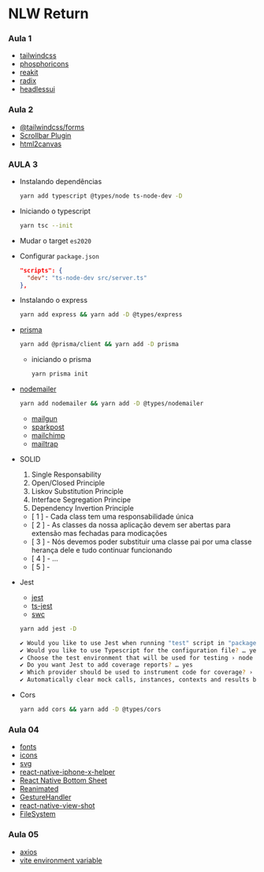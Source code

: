 # NLW Return

### Aula 1

- [tailwindcss](https://tailwindcss.com/)
- [phosphoricons](https://phosphoricons.com/)
- [reakit](https://reakit.io/)
- [radix](https://www.radix-ui.com/)
- [headlessui](https://headlessui.dev/)

### Aula 2

- [@tailwindcss/forms](https://github.com/tailwindlabs/tailwindcss-forms)
- [Scrollbar Plugin](https://www.npmjs.com/package/tailwind-scrollbar)
- [html2canvas](https://html2canvas.hertzen.com/)

### AULA 3

- Instalando dependências

  ```bash
  yarn add typescript @types/node ts-node-dev -D
  ```

- Iniciando o typescript
  ```bash
  yarn tsc --init
  ```
- Mudar o target `es2020`

- Configurar `package.json`

  ```json
  "scripts": {
    "dev": "ts-node-dev src/server.ts"
  },
  ```

- Instalando o express

  ```bash
  yarn add express && yarn add -D @types/express
  ```

- [prisma](https://www.prisma.io/)

  ```bash
  yarn add @prisma/client && yarn add -D prisma
  ```

  - iniciando o prisma

    ```bash
    yarn prisma init
    ```

- [nodemailer](https://nodemailer.com/about/)

  ```bash
  yarn add nodemailer && yarn add -D @types/nodemailer
  ```

  - [mailgun](https://www.mailgun.com/)
  - [sparkpost](https://www.sparkpost.com/)
  - [mailchimp](https://mailchimp.com/pt-br/grow-with-mailchimp/?gclid=Cj0KCQjwyMiTBhDKARIsAAJ-9VtqyNFZe6KnLuiYM45FdNt7wbU_usW9XUDB6SD5sedqlNhTI0scurwaAm2BEALw_wcB&gclsrc=aw.ds)
  - [mailtrap](https://mailtrap.io/)

- SOLID

  1. Single Responsability
  2. Open/Closed Principle
  3. Liskov Substitution Principle
  4. Interface Segregation Principe
  5. Dependency Invertion Principle

  - [ 1 ] - Cada class tem uma responsabilidade única
  - [ 2 ] - As classes da nossa aplicação devem ser abertas para extensão mas fechadas para modicações
  - [ 3 ] - Nós devemos poder substituir uma classe pai por uma classe herança dele e tudo continuar funcionando
  - [ 4 ] - ...
  - [ 5 ] -

- Jest

  - [jest](https://jestjs.io/)
  - [ts-jest](https://www.npmjs.com/package/ts-jest)
  - [swc](https://swc.rs/)

  ```bash
  yarn add jest -D
  ```

  ```bash
  ✔ Would you like to use Jest when running "test" script in "package.json"? … yes
  ✔ Would you like to use Typescript for the configuration file? … yes
  ✔ Choose the test environment that will be used for testing › node
  ✔ Do you want Jest to add coverage reports? … yes
  ✔ Which provider should be used to instrument code for coverage? › v8
  ✔ Automatically clear mock calls, instances, contexts and results before every test? … yes
  ```

- Cors
  ```bash
  yarn add cors && yarn add -D @types/cors
  ```

### Aula 04

- [fonts](https://docs.expo.dev/guides/using-custom-fonts/)
- [icons](https://github.com/duongdev/phosphor-react-native#readme)
- [svg](https://docs.expo.dev/versions/latest/sdk/svg/)
- [react-native-iphone-x-helper](https://github.com/ptelad/react-native-iphone-x-helper)
- [React Native Bottom Sheet](https://gorhom.github.io/react-native-bottom-sheet/)
- [Reanimated](https://docs.expo.dev/versions/latest/sdk/reanimated/)
- [GestureHandler](https://docs.expo.dev/versions/latest/sdk/gesture-handler/)
- [react-native-view-shot](https://github.com/gre/react-native-view-shot)
- [FileSystem](https://docs.expo.dev/versions/latest/sdk/filesystem/)

### Aula 05

- [axios](https://axios-http.com/)
- [vite environment variable](https://vitejs.dev/guide/env-and-mode)
